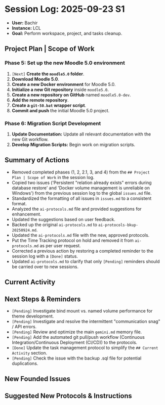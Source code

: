 # Session Log: 2025-09-23 S1

*   **User:** Bachir
*   **Instance:** LCL
*   **Goal:** Perform workspace, project, and tasks cleanup.


## Project Plan | Scope of Work



### Phase 5: Set up the new Moodle 5.0 environment
1.  `[Next]` **Create the `moodle5.0` folder**.
2.  **Download Moodle 5.0**.
3.  **Create a new Docker environment** for Moodle 5.0.
4.  **Initialize a new Git repository** inside `moodle5.0`.
5.  **Create a new repository on GitHub** named `moodle5.0-dev`.
6.  **Add the remote repository**.
7.  **Create a `git-50.bat` wrapper script**.
8.  **Commit and push** the initial Moodle 5.0 project.

### Phase 6: Migration Script Development
1.  **Update Documentation:** Update all relevant documentation with the new Git workflow.
2.  **Develop Migration Scripts:** Begin work on migration scripts.

## Summary of Actions
*   Removed completed phases (1, 2, 2.1, 3, and 4) from the `## Project Plan | Scope of Work` in the session log.
*   Copied two issues ('Persistent "relation already exists" errors during database restore' and 'Docker volume management is unreliable on Windows') from the previous session log to the global `issues.md` file.
*   Standardized the formatting of all issues in `issues.md` to a consistent format.
*   Analyzed the `ai-protocols.md` file and provided suggestions for enhancement.
*   Updated the suggestions based on user feedback.
*   Backed up the original `ai-protocols.md` to `ai-protocols-bkup-20250924.md`.
*   Updated the `ai-protocols.md` file with the new, approved protocols.
*   Put the Time Tracking protocol on hold and removed it from `ai-protocols.md` as per user request.
*   Corrected a previous action by restoring a completed reminder to the session log with a `[Done]` status.
*   Updated `ai-protocols.md` to clarify that only `[Pending]` reminders should be carried over to new sessions.

## Current Activity

## Next Steps & Reminders
*   `[Pending]` Investigate bind mount vs. named volume performance for theme development.
*   `[Pending]` Investigate and resolve the intermittent "communication snag" / API errors.
*   `[Pending]` Review and optimize the main `gemini.md` memory file.
*   `[Pending]` Add the automated git pull/push workflow (Continuous Integration/Continuous Deployment (CI/CD)) to the protocols.
*   `[Done]` Update the task management protocol to simplify the `## Current Activity` section.
*   `[Pending]` Check the issue with the backup .sql file for potential duplications.

## New Founded Issues

## Suggested New Protocols & Instructions
